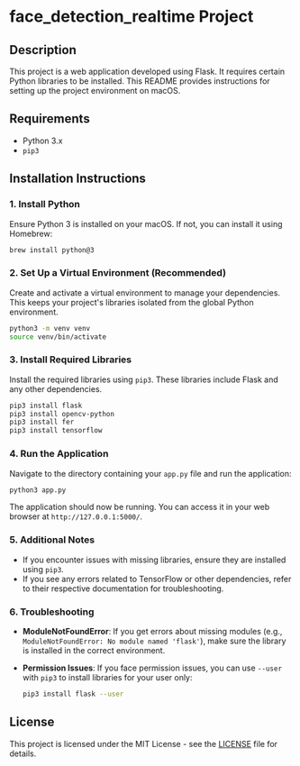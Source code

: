 # face_detection_realtime Project

## Description

This project is a web application developed using Flask. It requires certain Python libraries to be installed. This README provides instructions for setting up the project environment on macOS.

## Requirements

- Python 3.x
- `pip3`

## Installation Instructions

### 1. **Install Python**

Ensure Python 3 is installed on your macOS. If not, you can install it using Homebrew:

```bash
brew install python@3
```

### 2. **Set Up a Virtual Environment (Recommended)**

Create and activate a virtual environment to manage your dependencies. This keeps your project's libraries isolated from the global Python environment.

```bash
python3 -m venv venv
source venv/bin/activate
```

### 3. **Install Required Libraries**

Install the required libraries using `pip3`. These libraries include Flask and any other dependencies.

```bash
pip3 install flask
pip3 install opencv-python
pip3 install fer
pip3 install tensorflow
```

### 4. **Run the Application**

Navigate to the directory containing your `app.py` file and run the application:

```bash
python3 app.py
```

The application should now be running. You can access it in your web browser at `http://127.0.0.1:5000/`.

### 5. **Additional Notes**

- If you encounter issues with missing libraries, ensure they are installed using `pip3`.
- If you see any errors related to TensorFlow or other dependencies, refer to their respective documentation for troubleshooting.

### 6. **Troubleshooting**

- **ModuleNotFoundError**: If you get errors about missing modules (e.g., `ModuleNotFoundError: No module named 'flask'`), make sure the library is installed in the correct environment.
- **Permission Issues**: If you face permission issues, you can use `--user` with `pip3` to install libraries for your user only:

  ```bash
  pip3 install flask --user
  ```

## License

This project is licensed under the MIT License - see the [LICENSE](LICENSE) file for details.
